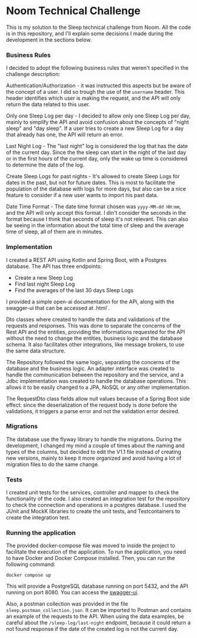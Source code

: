 # Noom Technical Challenge

This is my solution to the Sleep technical challenge from Noom. All the code is in this repository, and I'll explain some
decisions I made during the development in the sections below.

### Business Rules

I decided to adopt the following business rules that weren't specified in the challenge description:

Authentication/Authorization - it was instructed this aspects but be aware of the concept of a user. I did so trough
the use of the `username` header. This header identifies which user is making the request, and the API will only return
the data related to this user.

Only one Sleep Log per day - I decided to allow only one Sleep Log per day, mainly to simplify the API and avoid
confusion about the concepts of "night sleep" and "day sleep". If a user tries to create a new Sleep Log for a day that
already has one, the API will return an error.

Last Night Log - The "last night" log is considered the log that has the date of the current day. Since the the sleep
can start in the night of the last day or in the first hours of the current day, only the wake up time is considered to
determine the date of the log.

Create Sleep Logs for past nights - It's allowed to create Sleep Logs for dates in the past, but not for future dates.
This is most to facilitate the population of the database with logs for more days, but also can be a nice feature to
consider if a new user wants to import his past data.

Date Time Format - The date time format chosen was `yyyy-MM-dd HH:mm`, and the API will only accept this format. I din't
consider the seconds in the format because I think that seconds of sleep it's not relevant. This can also be seeing in
the information about the total time of sleep and the average time of sleep, all of them are in minutes.

### Implementation

I created a REST API using Kotlin and Spring Boot, with a Postgres database. The API has three endpoints:
 - Create a new Sleep Log
 - Find last night Sleep Log
 - Find the averages of the last 30 days Sleep Logs

I provided a simple open-ai documentation for the APi, along with the swagger-ui that can be accessed at 
.html`.

Dto classes where created to handle the data and validations of the requests and responses. This was done to separate
the concerns of the Rest API and the entities, providing the informations requested for the API without the need to 
change the entities, business logic and the database schema. It also facilitates other integrations, 
like message brokers, to use the same data structure.

The Repository followed the same logic, separating the concerns of the database and the business logic.
An adapter interface was created to handle the communication between the repository and the service, 
and a Jdbc implementation was created to handle the database operations. This allows it to be easily changed to a JPA,
NoSQL or any other implementation.

The RequestDto class fields allow null values because of a Spring Boot side effect: since the deserialization of the request body is done before the
validations, it triggers a parse error and not the validation error desired.

### Migrations

The database use the flyway library to handle the migrations. During the development, I changed my mind a couple of 
times about the naming and types of the columns, but decided to edit the V1.1 file instead of creating new versions,
mainly to keep it more organized and avoid having a lot of migration files to do the same change.

### Tests

I created unit tests for the services, controller and mapper to check the functionality of the code. 
I also created an integration test for the repository to check the connection and operations in a postgres database. 
I used the JUnit and MockK libraries to create the unit tests, and Testcontainers to create the integration test.

### Running the application

The provided docker-compose file was moved to inside the project to facilitate the execution of the application.
To run the application, you need to have Docker and Docker Compose installed. Then, you can run the following command:

```shell
docker compose up
```

This will provide a PostgreSQL database running on port 5432, and the API running on port 8080. 
You can access the [swagger-ui](http://localhost:8080/swagger-ui.html).

Also, a postman collection was provided in the file `sleep.postman_collection.json`. It can be imported to Postman and
contains an example of the requests to the API. 
When using the data examples, be careful about the `/sleep-log/last-night` endpoint, because it could return a
not found response if the date of the created log is not the current day.